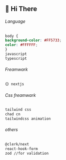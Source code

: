 ## 👋 Hi There


###### Language

```css
body {
background-color: #FF5733;
color: #FFFFFF;
}
javascript
typescript
```


###### Freamwark
```bash
😊 nextjs
```

###### Css freamwark
```bash
tailwind css
chad cn
tailwindcss animation
```

###### others 
```bash
@clerk/next
react-hook-form
zod //for validation
```


